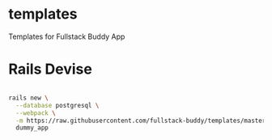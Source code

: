 # templates
Templates for Fullstack Buddy App


# Rails Devise
```bash

rails new \
  --database postgresql \
  --webpack \
  -m https://raw.githubusercontent.com/fullstack-buddy/templates/master/rails_devise.rb \
  dummy_app
```
